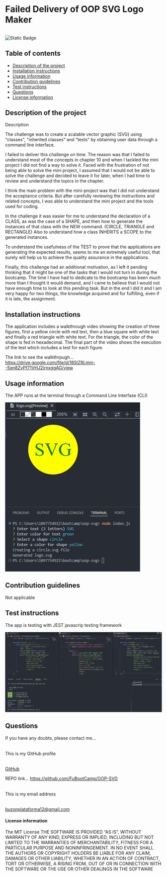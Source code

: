 
#
# Failed Delivery of OOP SVG Logo Maker
######
![Static Badge](https://img.shields.io/badge/license_by-MIT-blue.svg)
###
## Table of contents
* [Description of the project](#description-section)
* [Installation instructions](#installation-section)
* [Usage information](#usage-section)
* [Contribution guidelines](#contribution-section)
* [Test instructions](#test-section)
* [Questions](#questions-section)
* [License information](#license-section)
<a id="description-section"></a>
## Description of the project
Description

The challenge was to create a scalable vector graphic (SVG) using "classes", "inherited classes" and "tests" by obtaining user data through a command line interface.

I failed to deliver this challenge on time. The reason was that I failed to understand most of the concepts in chapter 10 and when I tackled the mini project I did not find a way to solve it. Faced with the frustration of not being able to solve the mini project, I assumed that I would not be able to solve the challenge and decided to leave it for later, when I had time to review and understand the topics in the chapter.

I think the main problem with the mini-project was that I did not understand the acceptance criteria. But after carefully reviewing the instructions and related concepts, I was able to understand the mini project and the tools used for coding.

In the challenge it was easier for me to understand the declaration of a CLASS, as was the case of a SHAPE, and then how to generate the instances of that class with the NEW command. (CIRCLE, TRIANGLE and  RECTANGLE) Also to understand how a class INHERITS a SCOPE to the generated instances.

To understand the usefulness of the TEST to prove that the applications are generating the expected results, seems to me an extremely useful tool, that surely will help us to achieve the quality assurance in the applications.


Finally, this challenge had an additional motivation, as I left it pending thinking that it might be one of the tasks that I would not turn in during the bootcamp. The time I have had to dedicate to the bootcamp has been much more than I thought it would demand, and I came to believe that I would not have enough time to look at this pending task. But in the end I did it and I am very happy for two things, the knowledge acquired and for fulfilling, even if it is late, the assignment.

<a id="installation-section"></a>
## Installation instructions
The application includes a walkthrough video showing the creation of three figures, first a yellow circle with red text, then a blue square with white text and finally a red triangle with white text. For the triangle, the color of the shape is fed in hexadecimal.
The final part of the video shows the execution of the test which includes a test for each figure.

The link to see the walkthrpugh...
https://drive.google.com/file/d/18SlZ9Lmm--5qn8ZvPf71VHJ2irnxggAG/view

<a id="usage-section"></a>
## Usage information
The APP runs at the terminal through a Command Line Interfase (CLI)

![Terminal screen](/util/Ch10-triangle.png)
<a id="contribution-section"></a>
## Contribution guidelines
Not applicable
<a id="test-section"></a>
## Test instructions
The app is testing with JEST javascrip testing framework

![Running test](/util/Ch10-tests.png)
<a id="questions-section"></a>
## Questions
If you have any doubts, please contact me...
######
This is my GitHub profile
######
[GitHub](https://github.com/fubootcamp)

REPO link...
https://github.com/FuBootCamp/OOP-SVG

######
This is my email address
######
buzonplataforma12@gmail.com
####
<a id="license-section"></a>
#### License information
The MIT License
                                THE SOFTWARE IS PROVIDED “AS IS”, WITHOUT WARRANTY OF ANY KIND,
                                EXPRESS OR IMPLIED, INCLUDING BUT NOT LIMITED TO THE WARRANTIES
                                OF MERCHANTABILITY, FITNESS FOR A PARTICULAR PURPOSE AND NONINFRINGEMENT.
                                IN NO EVENT SHALL THE AUTHORS OR COPYRIGHT HOLDERS BE LIABLE FOR ANY CLAIM,
                                DAMAGES OR OTHER LIABILITY, WHETHER IN AN ACTION OF CONTRACT, TORT OR OTHERWISE,
                                A RISING FROM, OUT OF OR IN CONNECTION WITH THE SOFTWARE OR THE USE OR OTHER
                                DEALINGS IN THE SOFTWARE
